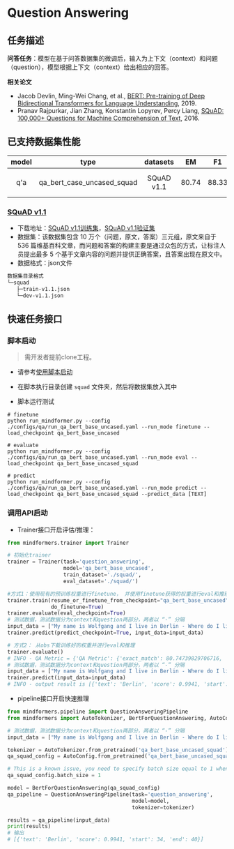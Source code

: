 # Question Answering

## 任务描述

**问答任务**：模型在基于问答数据集的微调后，输入为上下文（context）和问题（question），模型根据上下文（context）给出相应的回答。

**相关论文**

- Jacob Devlin, Ming-Wei Chang, et al., [BERT: Pre-training of Deep Bidirectional Transformers for Language Understanding](https://arxiv.org/pdf/1810.04805.pdf), 2019.
- Pranav Rajpurkar, Jian Zhang, Konstantin Lopyrev, Percy Liang, [SQuAD: 100,000+ Questions for Machine Comprehension of Text](https://arxiv.org/pdf/1606.05250.pdf), 2016.

## 已支持数据集性能

| model |            type            |  datasets  |  EM   | F1    |           stage            |                           example                            |
| :---: | :------------------------: | :--------: | :---: | ----- | :------------------------: | :----------------------------------------------------------: |
|  q'a  | qa_bert_case_uncased_squad | SQuAD v1.1 | 80.74 | 88.33 | finetune<br/>eval<br/>predict | [link](../../examples/question_answering/qa_bert_base_uncased_finetune_on_squad.sh) <br/> [link](../../examples/question_answering/qa_bert_base_uncased_eval_on_squad.sh) <br/> [link](../../examples/question_answering/qa_bert_base_uncased_predict_on_squad.sh) |

### [SQuAD v1.1](https://rajpurkar.github.io/SQuAD-explorer/)

- 下载地址：[SQuAD v1.1训练集](https://rajpurkar.github.io/SQuAD-explorer/dataset/train-v1.1.json)，[SQuAD v1.1验证集](https://rajpurkar.github.io/SQuAD-explorer/dataset/dev-v1.1.json)
- 数据集：该数据集包含 10 万个（问题，原文，答案）三元组，原文来自于 536 篇维基百科文章，而问题和答案的构建主要是通过众包的方式，让标注人员提出最多 5 个基于文章内容的问题并提供正确答案，且答案出现在原文中。
- 数据格式：json文件

 ```bash
数据集目录格式
└─squad
    ├─train-v1.1.json
    └─dev-v1.1.json
 ```

## 快速任务接口

### 脚本启动

> 需开发者提前clone工程。

- 请参考[使用脚本启动](https://gitee.com/mindspore/transformer/blob/master/README.md#%E6%96%B9%E5%BC%8F%E4%B8%80clone-%E5%B7%A5%E7%A8%8B%E4%BB%A3%E7%A0%81)

- 在脚本执行目录创建 `squad` 文件夹，然后将数据集放入其中

- 脚本运行测试

```shell
# finetune
python run_mindformer.py --config ./configs/qa/run_qa_bert_base_uncased.yaml --run_mode finetune --load_checkpoint qa_bert_base_uncased

# evaluate
python run_mindformer.py --config ./configs/qa/run_qa_bert_base_uncased.yaml --run_mode eval --load_checkpoint qa_bert_base_uncased_squad

# predict
python run_mindformer.py --config ./configs/qa/run_qa_bert_base_uncased.yaml --run_mode predict --load_checkpoint qa_bert_base_uncased_squad --predict_data [TEXT]
```

### 调用API启动

- Trainer接口开启评估/推理：

```python
from mindformers.trainer import Trainer

# 初始化trainer
trainer = Trainer(task='question_answering',
                  model='qa_bert_base_uncased',
                  train_dataset='./squad/',
                  eval_dataset='./squad/')

#方式1：使用现有的预训练权重进行finetune， 并使用finetune获得的权重进行eval和推理
trainer.train(resume_or_finetune_from_checkpoint="qa_bert_base_uncased",
              do_finetune=True)
trainer.evaluate(eval_checkpoint=True)
# 测试数据，测试数据分为context和question两部分，两者以 “-” 分隔
input_data = ["My name is Wolfgang and I live in Berlin - Where do I live?"]
trainer.predict(predict_checkpoint=True, input_data=input_data)

# 方式2： 从obs下载训练好的权重并进行eval和推理
trainer.evaluate()
# INFO - QA Metric = {'QA Metric': {'exact_match': 80.74739829706716, 'f1': 88.33552874684968}}
# 测试数据，测试数据分为context和question两部分，两者以 “-” 分隔
input_data = ["My name is Wolfgang and I live in Berlin - Where do I live?"]
trainer.predict(input_data=input_data)
# INFO - output result is [{'text': 'Berlin', 'score': 0.9941, 'start': 34, 'end': 40}]
```

- pipeline接口开启快速推理

```python
from mindformers.pipeline import QuestionAnsweringPipeline
from mindformers import AutoTokenizer, BertForQuestionAnswering, AutoConfig

# 测试数据，测试数据分为context和question两部分，两者以 “-” 分隔
input_data = ["My name is Wolfgang and I live in Berlin - Where do I live?"]

tokenizer = AutoTokenizer.from_pretrained('qa_bert_base_uncased_squad')
qa_squad_config = AutoConfig.from_pretrained('qa_bert_base_uncased_squad')

# This is a known issue, you need to specify batch size equal to 1 when creating bert model.
qa_squad_config.batch_size = 1

model = BertForQuestionAnswering(qa_squad_config)
qa_pipeline = QuestionAnsweringPipeline(task='question_answering',
                                        model=model,
                                        tokenizer=tokenizer)

results = qa_pipeline(input_data)
print(results)
# 输出
# [{'text': 'Berlin', 'score': 0.9941, 'start': 34, 'end': 40}]
```
